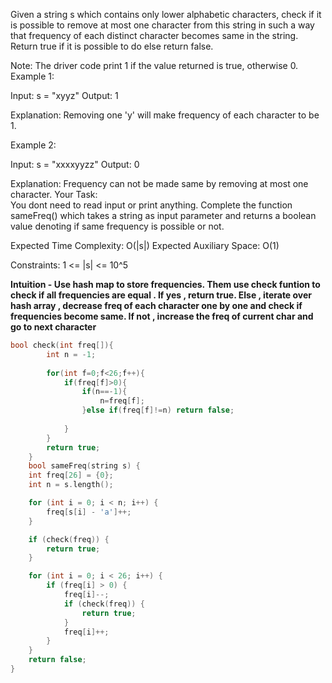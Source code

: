 Given a string s which contains only lower alphabetic characters, check if it is possible to remove at most one character from this string in such a way that frequency of each distinct character
becomes same in the string. Return true if it is possible to do else return false.

Note: The driver code print 1 if the value returned is true, otherwise 0.
Example 1:

Input:
s = "xyyz"
Output: 
1 

Explanation: 
Removing one 'y' will make frequency of each character to be 1.

Example 2:

Input:
s = "xxxxyyzz"
Output: 
0

Explanation: 
Frequency can not be made same by removing at most one character.
Your Task:  
You dont need to read input or print anything. Complete the function sameFreq() which takes a string as input parameter and returns a boolean value denoting if same frequency is possible or not.

Expected Time Complexity: O(|s|) 
Expected Auxiliary Space: O(1)

Constraints:
1 <= |s| <= 10^5


__Intuition - Use hash map to store frequencies. Them use check funtion to check if all frequencies are equal . If yes , return true. Else , iterate over hash array , decrease freq of each character one by one
and check if frequencies become same. If not , increase the freq of current char and go to next character__

```C++
bool check(int freq[]){
        int n = -1;
        
        for(int f=0;f<26;f++){
            if(freq[f]>0){
                if(n==-1){
                    n=freq[f];
                }else if(freq[f]!=n) return false;
                
            }
        }
        return true;
    }
	bool sameFreq(string s) {
    int freq[26] = {0};
    int n = s.length();

    for (int i = 0; i < n; i++) {
        freq[s[i] - 'a']++;
    }

    if (check(freq)) {
        return true;
    }

    for (int i = 0; i < 26; i++) {
        if (freq[i] > 0) {
            freq[i]--;
            if (check(freq)) {
                return true;
            }
            freq[i]++;
        }
    }
    return false;
}
```
